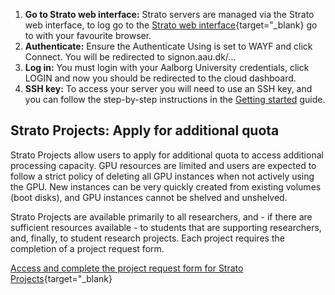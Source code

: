 1. **Go to Strato web interface:** Strato servers are managed via the Strato web interface, to log go to the [Strato web interface](https://strato-new.claaudia.aau.dk/auth/login/?next=/project/){target="_blank} go to with your favourite browser.
2. **Authenticate:** Ensure the Authenticate Using is set to WAYF and click Connect. You will be redirected to signon.aau.dk/... 
3. **Log in:** You must login with your Aalborg University credentials, click LOGIN and now you should be redirected to the cloud dashboard.
4. **SSH key:** To access your server you will need to use an SSH key, and you can follow the step-by-step instructions in the [Getting started](/strato/getting-started/before-you-begin/) guide.

## Strato Projects: Apply for additional quota
Strato Projects allow users to apply for additional quota to access additional processing capacity. GPU resources are limited and users are expected to follow a strict policy of deleting all GPU instances when not actively using the GPU. New instances can be very quickly created from existing volumes (boot disks), and GPU instances cannot be shelved and unshelved.

Strato Projects are available primarily to all researchers, and - if there are sufficient resources available - to students that are supporting researchers, and, finally, to student research projects. Each project requires the completion of a project request form.

[Access and complete the project request form for Strato Projects](https://forms.office.com/pages/responsepage.aspx/?id=Sbrb9QbOb0msPgzxQ2HZNEdKMbCNz_9Lom8_yaZURCNUNkE1NEYxMkw4UllRVllZTkFLVjRNUzJUTCQlQCN0PWcu){target="_blank}